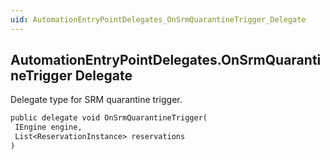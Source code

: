 ```yaml
---
uid: AutomationEntryPointDelegates_OnSrmQuarantineTrigger_Delegate
---
```


## AutomationEntryPointDelegates.OnSrmQuarantineTrigger Delegate

Delegate type for SRM quarantine trigger.

```txt
public delegate void OnSrmQuarantineTrigger(
 IEngine engine,
 List<ReservationInstance> reservations
)
```
